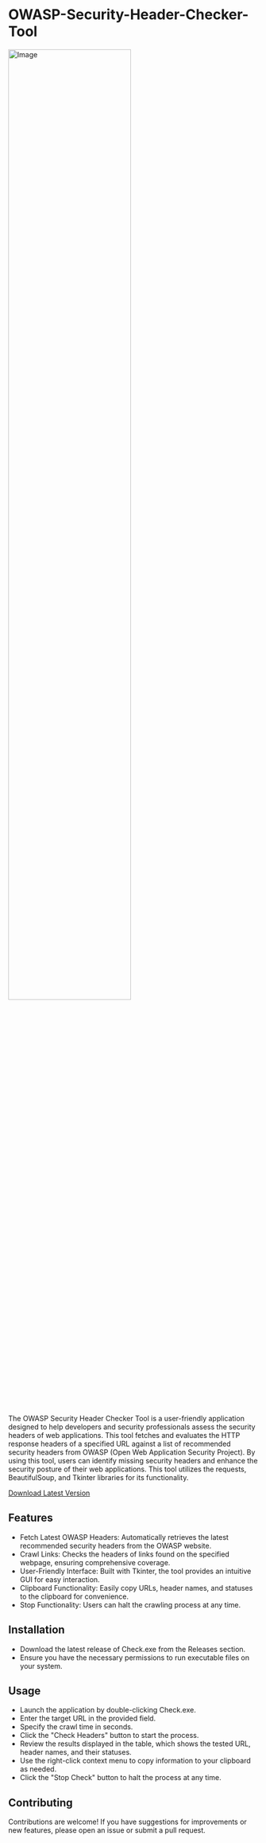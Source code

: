 # OWASP-Security-Header-Checker-Tool

<img src="https://github.com/user-attachments/assets/4f3b5b19-798a-4b7d-b9c5-f64c41de0252" alt="Image" style="width:70%;">

The OWASP Security Header Checker Tool is a user-friendly application designed to help developers and security professionals assess the security headers of web applications. This tool fetches and evaluates the HTTP response headers of a specified URL against a list of recommended security headers from OWASP (Open Web Application Security Project). By using this tool, users can identify missing security headers and enhance the security posture of their web applications. This tool utilizes the requests, BeautifulSoup, and Tkinter libraries for its functionality.  

[Download Latest Version](https://github.com/javelinsoft/OWASP-Security-Header-Checker-Tool/releases/download/v1.0.0/Check.exe)

## Features

* Fetch Latest OWASP Headers: Automatically retrieves the latest recommended security headers from the OWASP website.  
* Crawl Links: Checks the headers of links found on the specified webpage, ensuring comprehensive coverage.  
* User-Friendly Interface: Built with Tkinter, the tool provides an intuitive GUI for easy interaction.  
* Clipboard Functionality: Easily copy URLs, header names, and statuses to the clipboard for convenience.  
* Stop Functionality: Users can halt the crawling process at any time.  

## Installation

* Download the latest release of Check.exe from the Releases section.  
* Ensure you have the necessary permissions to run executable files on your system.

## Usage

* Launch the application by double-clicking Check.exe.  
* Enter the target URL in the provided field.  
* Specify the crawl time in seconds.  
* Click the "Check Headers" button to start the process.  
* Review the results displayed in the table, which shows the tested URL, header names, and their statuses.  
* Use the right-click context menu to copy information to your clipboard as needed.  
* Click the "Stop Check" button to halt the process at any time.  

## Contributing

Contributions are welcome! If you have suggestions for improvements or new features, please open an issue or submit a pull request.

